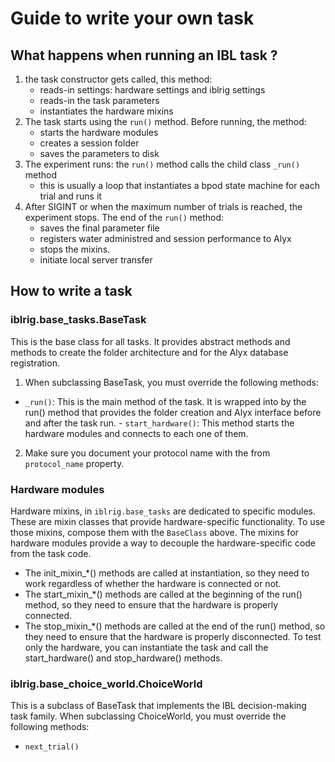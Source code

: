 # Guide to write your own task

## What happens when running an IBL task ? 

1.  the task constructor gets called, this method:
    - reads-in settings: hardware settings and iblrig settings
    - reads-in the task parameters
    - instantiates the hardware mixins
2. The task starts using the `run()` method. Before running, the method:
    - starts the hardware modules
    - creates a session folder
    - saves the parameters to disk
3. The experiment runs: the `run()` method calls the child class `_run()` method
    - this is usually a loop that instantiates a bpod state machine for each trial and runs it
4. After SIGINT or when the maximum number of trials is reached, the experiment stops. The end of the `run()` method:
    - saves the final parameter file
    - registers water administred and session performance to Alyx
    - stops the mixins.
    - initiate local server transfer

## How to write a task

### iblrig.base_tasks.BaseTask
This is the base class for all tasks. It provides abstract methods and methods to create the folder architecture and for the Alyx database registration.

1.  When subclassing BaseTask, you must override the following methods:
   -   `_run()`: This is the main method of the task. It is wrapped into by the run() method that provides the folder creation and Alyx interface before and after the task run.
     -  `start_hardware()`: This method starts the hardware modules and connects to each one of them.

2.  Make sure you document your protocol name with the from `protocol_name` property.
### Hardware modules
Hardware mixins, in `iblrig.base_tasks` are dedicated to specific modules. These are mixin classes that provide hardware-specific functionality. To use those mixins, compose them with the `BaseClass` above.
The mixins for hardware modules provide a way to decouple the hardware-specific code from the task code.
-   The init_mixin_*() methods are called at instantiation, so they need to work regardless of whether the hardware is connected or not.
-   The start_mixin_*() methods are called at the beginning of the run() method, so they need to ensure that the hardware is properly connected.
-   The stop_mixin_*() methods are called at the end of the run() method, so they need to ensure that the hardware is properly disconnected.
To test only the hardware, you can instantiate the task and call the start_hardware() and stop_hardware() methods.

### iblrig.base_choice_world.ChoiceWorld
This is a subclass of BaseTask that implements the IBL decision-making task family.
When subclassing ChoiceWorld, you must override the following methods:
-   `next_trial()`
